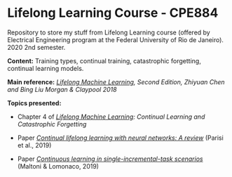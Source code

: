 # Lifelong Learning Course - CPE884

Repository to store my stuff from Lifelong Learning course (offered by Electrical Engineering program at the Federal University of Rio de Janeiro). 2020 2nd semester.

**Content:**
Training types, continual training, catastrophic forgetting, continual learning models.

**Main reference:**
_[Lifelong Machine Learning](https://www.amazon.com/Lifelong-Machine-Learning-Zhiyuan-Chen-ebook/dp/B07H515RQS), Second Edition,
Zhiyuan Chen and Bing Liu
Morgan & Claypool 2018_

**Topics presented:**

* Chapter 4 of _[Lifelong Machine Learning](https://www.amazon.com/Lifelong-Machine-Learning-Zhiyuan-Chen-ebook/dp/B07H515RQS): Continual Learning and
Catastrophic Forgetting_

* Paper [_Continual lifelong learning with neural networks: A review_](https://www.sciencedirect.com/science/article/pii/S0893608019300231) (Parisi et al., 2019)

* Paper [_Continuous learning in single-incremental-task scenarios_](https://www.sciencedirect.com/science/article/abs/pii/S0893608019300838) (Maltoni & Lomonaco, 2019)
